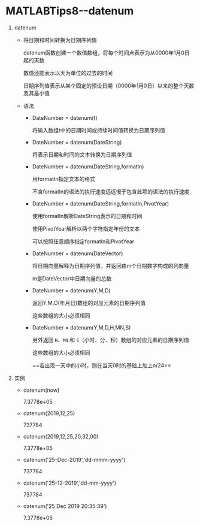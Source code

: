 # MATLABTips8--datenum

1. datenum

   + 将日期和时间转换为日期序列值

     datenum函数创建一个数值数组，将每个时间点表示为从0000年1月0日起的天数

     数值还能表示以天为单位的过去的时间

     日期序列值表示从某个固定的预设日期（0000年1月0日）以来的整个天数及其最小值

   + 语法

     + DateNumber = datenum(t)

       将输入数组t中的日期时间或持续时间值转换为日期序列值

     + DateNumber = datenum(DateString)

       将表示日期和时间的文本转换为日期序列值

     + DateNumber = datenum(DateString,formatIn)

       用formatIn指定文本的格式

       不含formatIn的语法的执行速度远远慢于包含此项的语法的执行速度

     + DateNumber = datenum(DateString,formatIn,PivotYear)

       使用formatIn解析DateString表示的日期和时间

       使用PivotYear解析以两个字符指定年份的文本

       可以按照任意顺序指定formatIn和PivotYear

     + DateNumber = datenum(DateVector)

       将日期向量解释为日期序列值，并返回由m个日期数字构成的列向量

       m是DateVector中日期向量的总数

     + DateNumber = datenum(Y,M,D)

       返回Y,M,D(年月日)数组的对应元素的日期序列值

       这些数组的大小必须相同

     + DateNumber = datenum(Y,M,D,H,MN,S)

       另外返回 `H`、`MN` 和 `S`（小时、分、秒）数组的对应元素的日期序列值

       这些数组的大小必须相同

       ==若出现一天中的小时，则在当天0时的基础上加上n/24==

2. 实例

   + datenum(now)

     7.3778e+05

   + datenum(2019,12,25)

     737784

   + datenum(2019,12,25,20,32,00)

     7.3778e+05

   + datenum('25-Dec-2019','dd-mmm-yyyy')

     737784

   + datenum('25-12-2019','dd-mm-yyyy')

     737784

   + datenum('25 Dec 2019 20:35:39')

     7.3778e+05





